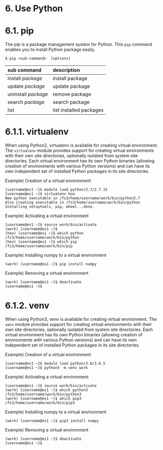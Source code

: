 # 6. Use Python

# 6.1. pip

The pip is a package management system for Python.
This `pip` command enables you to install Python package easily.

```
$ pip <sub-command>  [options]
```

|sub command|description|
|:--|:--|
|install *package*|install package|
|update *package*|update package|
|uninstall *package*|remove package|
|search *package*|search package|
|list|list installed packages|

# 6.1.1. virtualenv

When using Python2, virtualenv is available for creating virtual environment.
The `virtualenv` module provides support for creating virtual environments with their own site directories, 
optionally isolated from system site directories. 
Each virtual environment has its own Python binaries (allowing creation of environments with various
Python versions) and can have its own independent set of installed Python packages in its site directories.

Example) Creation of a virtual environment

```
[username@es1 ~]$ module load python/2.7/2.7.15
[username@es1 ~]$ virtualenv hoo
New python executable in /fs3/home/username/work/bin/python2.7
Also creating executable in /fs3/home/username/work/bin/python
Installing setuptools, pip, wheel...done.
```

Example) Activating a virtual environment

```
[username@es1 ~]$ source work/bin/activate
(work) [username@es1 ~]$
(hoo) [username@es1 ~]$ which python
/fs3/home/username/work/bin/python
(hoo) [username@es1 ~]$ which pip
/fs3/home/username/work/bin/pip
```

Example) Installing numpy to a virtual environment

```
(work) [username@es1 ~]$ pip install numpy
```

Example) Removing a virtual environment

```
(work) [username@es1 ~]$ deactivate
[username@es1 ~]$
```

# 6.1.2. venv

When using Python3, venv is available for creating virtual environment.
The `venv` module provides support for creating virtual environments with their own site directories, 
optionally isolated from system site directories. 
Each virtual environment has its own Python binaries (allowing creation of environments with various
Python versions) and can have its own independent set of installed Python packages in its site directories.

Example) Creation of a virtual environment

```
[username@es1 ~]$ module load python/3.6/3.6.5
[username@es1 ~]$ python3 -m venv work
```

Example) Activating a virtual environment

```
[username@es1 ~]$ source work/bin/activate
(work) [username@es1 ~]$ which python3
/fs3/home/username/work/bin/python3
(work) [username@es1 ~]$ which pip3
/fs3/home/username/work/bin/pip3
```

Example) Installing numpy to a virtual environment

```
(work) [username@es1 ~]$ pip3 install numpy
```

Example) Removing a virtual environment

```
(work) [username@es1 ~]$ deactivate
[username@es1 ~]$
```
